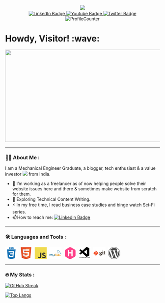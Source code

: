 <div id="header" align="center">
  <img src="https://media.giphy.com/media/M9gbBd9nbDrOTu1Mqx/giphy.gif" width="100"/>
</div>

<!--- Social Badges Start Here --->

<div id="badges" align="center">
  <a href="https://linkedin.com/in/emadiqbalali">
    <img src="https://img.shields.io/badge/LinkedIn-blue?style=for-the-badge&logo=linkedin&logoColor=white" alt="LinkedIn Badge"/>
  </a>
  <a href="https://youtube.com/">
    <img src="https://img.shields.io/badge/YouTube-red?style=for-the-badge&logo=youtube&logoColor=white" alt="Youtube Badge"/>
  </a>
  <a href="https://twitter.com/sastaeinstein">
    <img src="https://img.shields.io/badge/Twitter-blue?style=for-the-badge&logo=twitter&logoColor=white" alt="Twitter Badge"/>
  </a>
</div>

 <!--- This is a Github Profile Visitor Counter --->
 
<div id=profilecounter" align="center">
<img src="https://komarev.com/ghpvc/?username=emadiqbalali&style=flat-square&color=blue" alt="ProfileCounter"/>
                                                                                                                     </div>

<!--- Greetings Section --->
<h1>
  Howdy, Visitor! :wave:
</h1>

<!--- Hero GIF Below --->

<div align="center">
  <img src="https://media.giphy.com/media/l4FGxWqlMH3kDY2ru/giphy.gif" width="600" height="300"/>
</div>

---

### :man_technologist: About Me :  
          
I am a Mechanical Engineer Graduate, a blogger, tech enthusiast & a value investor <img src="https://media.giphy.com/media/BUoNjPDCs1QZEYH7f7/giphy.gif" width="30"> from India.

- :telescope: I’m working as a freelancer as of now helping people solve their website issues here and there & sometimes make website from scratch for them.
- :seedling: Exploring Technical Content Writing.
- :zap: In my free time, I read business case studies and binge watch Sci-Fi series.
- :mailbox:How to reach me: [![Linkedin Badge](https://img.shields.io/badge/-kakbar-blue?style=flat&logo=Linkedin&logoColor=white)](https://linkedin.com/in/emadiqbalali)

---

### :hammer_and_wrench: Languages and Tools :

<div>
  <img src="https://github.com/devicons/devicon/blob/master/icons/css3/css3-plain-wordmark.svg"  title="CSS3" alt="CSS" width="40" height="40"/>&nbsp;
  <img src="https://github.com/devicons/devicon/blob/master/icons/html5/html5-original.svg" title="HTML5" alt="HTML" width="40" height="40"/>&nbsp;
  <img src="https://github.com/devicons/devicon/blob/master/icons/javascript/javascript-original.svg" title="JavaScript" alt="JavaScript" width="40" height="40"/>&nbsp;
  <img src="https://github.com/devicons/devicon/blob/master/icons/mysql/mysql-original-wordmark.svg" title="MySQL"  alt="MySQL" width="40" height="40"/>&nbsp;
  <img src="https://github.com/devicons/devicon/blob/master/icons/hugo/hugo-plain.svg" title="HUGO" alt="HUGO" width="40" height="40"/>&nbsp;
  <img src="https://github.com/devicons/devicon/blob/master/icons/vscode/vscode-plain-wordmark.svg" title="VSCode" alt="VSCode" width="40" height="40"/>&nbsp;
  <img src="https://github.com/devicons/devicon/blob/master/icons/git/git-original-wordmark.svg" title="Git" **alt="Git" width="40" height="40"/>&nbsp;
  <img src="https://github.com/devicons/devicon/blob/master/icons/wordpress/wordpress-plain.svg" title="WP" alt="WP" width="40" height="40"/>
</div>

---

### :fire: My Stats :

[![GitHub Streak](https://github-readme-streak-stats.herokuapp.com?user=emadiqbalali&theme=dark&date_format=M%20j%5B%2C%20Y%5D)](https://git.io/streak-stats)

[![Top Langs](https://github-readme-stats.vercel.app/api/top-langs/?username=emadiqbalali&layout=compact&theme=vision-friendly-dark)](https://github.com/anuraghazra/github-readme-stats)

